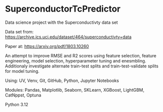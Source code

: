 # SuperconductorTcPredictor

Data science project with the Superconductivty data set

Data set from: https://archive.ics.uci.edu/dataset/464/superconductivty+data

Paper at: https://arxiv.org/pdf/1803.10260

An attempt to improve RMSE and R2 scores using feature selection, feature engineering, model selection, hyperparameter tuning and enesmbling. Additionaly investigate alternate train-test splits and train-test-validate splits for model tuning.

Using: UV, Venv, Git, GitHub, Python, Jupyter Notebooks

Modules: Pandas, Matplotlib, Seaborn, SKLearn, XGBoost, LightGBM, CatNppst, Optuna

Python 3.12


